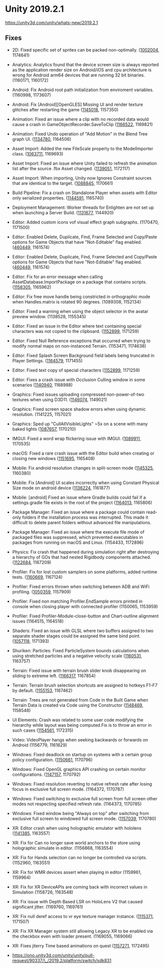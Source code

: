 # Unity 2019.2.1

https://unity3d.com/unity/whats-new/2019.2.1

## Fixes



*   2D: Fixed specific set of sprites can be packed non-optimally. ([1002004](https://issuetracker.unity3d.com/issues/sprite-packer-specific-set-of-sprites-are-packed-non-optimaly), 1174641)
    
*   Analytics: Analytics found that the device screen size is always reported as the application render size on Android/iOS and cpu architecture is wrong for Android arm64 devices that are running 32 bit binaries. (1160171, 1160172)
    
*   Android: Fix Android root path initialization from enviroment variables. (1160998, 1173607)
    
*   Android: Fix \[Android\]\[OpenGLES\] Missing UI and render texture glitches after restarting the game ([1145018](https://issuetracker.unity3d.com/issues/android-opengles-missing-ui-and-render-texture-glitches-after-restarting-the-game), 1157350)
    
*   Animation: Fixed an issue where a clip with no recorded data would cause a crash in GameObjectRecorder.SaveToClip ([1166522](https://issuetracker.unity3d.com/issues/unity-runs-out-of-ram-after-calling-gameobjectrecorder-dot-savetoclip-clip), 1169821)
    
*   Animation: Fixed Undo operation of "Add Motion" in the Blend Tree graph UI. ([1134780](https://issuetracker.unity3d.com/issues/undo-removes-wrong-motion-from-blend-tree-when-add-motion-was-done-from-blend-tree-nodes-right-click-context-menu), 1164506)
    
*   Asset Import: Added the new FileScale property to the ModelImporter class. ([1063711](https://issuetracker.unity3d.com/issues/modelimporter-dot-filescale-no-longer-exists), 1169693)
    
*   Asset Import: Fixed an issue where Unity failed to refresh the animation list after the source .fbx Asset changed. ([1139051](https://issuetracker.unity3d.com/issues/new-animations-does-not-show-up-when-reinporting-fbx-file), 1172117)
    
*   Asset Import: When importing, Unity now Ignores Constraint sources that are identical to the target. ([1088845](https://issuetracker.unity3d.com/issues/maya-lt-models-and-animations-get-deformed-when-imported-to-unity), 1170661)
    
*   Build Pipeline: Fix a crash on Standalone Player when assets with Editor only serialized properties. ([1144591](https://issuetracker.unity3d.com/issues/number-if-unity-editor-serialized-properties-crash-standalone-player-when-architecture-is-x86-64), 1165740)
    
*   Deployment Management: Worker threads for Enlighten are not set up when launching a Server Build. ([1131677](https://issuetracker.unity3d.com/issues/worker-threads-for-enlighten-are-set-up-when-launching-a-server-build), 1144920)
    
*   Editor: Added custom icons vof visual effect graph subgraphs. (1170470, 1171500)
    
*   Editor: Enabled Delete, Duplicate, Find, Frame Selected and Copy/Paste options for Game Objects that have "Not-Editable" flag enabled. ([460449](https://issuetracker.unity3d.com/issues/delete-duplicate-find-frame-selected-and-copy-slash-paste-are-not-working-on-gameobjects-which-have-noteditable-flag-enabled), 1161574)
    
*   Editor: Enabled Delete, Duplicate, Find, Frame Selected and Copy/Paste options for Game Objects that have "Not-Editable" flag enabled. ([460449](https://issuetracker.unity3d.com/issues/delete-duplicate-find-frame-selected-and-copy-slash-paste-are-not-working-on-gameobjects-which-have-noteditable-flag-enabled), 1161574)
    
*   Editor: Fix for an error message when calling AssetDatabase.ImportPackage on a package that contains scripts. ([1158305](https://issuetracker.unity3d.com/issues/assetdatabase-dot-importpackage-throws-an-error-when-importing-a-unity-package-with-a-script-inside-of-it), 1165962)
    
*   Editor: Fix free move handle being constricted in orthographic mode when Handles.matrix is rotated 90 degrees. (1089308, 1152134)
    
*   Editor: Fixed a warning when using the object selector in the avatar preview window. (1138528, 1155345)
    
*   Editor: Fixed an issue in the Editor where text containing special characters was not copied to the clipboard. ([1152899](https://issuetracker.unity3d.com/issues/text-is-not-added-to-clipboard-when-copying-text-with-special-characters-within-textmeshpro-ugui), 1171259)
    
*   Editor: Fixed Null Reference exceptions that occurred when trying to modify normal maps on non-instanced Terrain. (1153471, 1174638)
    
*   Editor: Fixed Splash Screen Background field labels being truncated in Player Settings. ([1164579](https://issuetracker.unity3d.com/issues/editor-texts-are-getting-clipped-when-logo-added-to-the-list-in-splash-image), 1171455)
    
*   Editor: Fixed text copy of special characters ([1152899](https://issuetracker.unity3d.com/issues/text-is-not-added-to-clipboard-when-copying-text-with-special-characters-within-textmeshpro-ugui), 1171259)
    
*   Editor: Fixes a crash issue with Occlusion Culling window in some scenarios ([1140940](https://issuetracker.unity3d.com/issues/editor-crashes-while-opening-the-occlusion-culling-window-if-there-is-no-camera-tagged-as-main-camera), 1168988)
    
*   Graphics: Fixed issues uploading compressed non-power-of-two textures when using D3D11. ([1146074](https://issuetracker.unity3d.com/issues/direct3d11-texture-has-yellow-tint-when-loading-it-with-loadrawtexturedata), 1149021)
    
*   Graphics: Fixed screen space shadow errors when using dynamic resolution. (1141225, 1157021)
    
*   Graphics: Sped up "CullAllVisibleLights" ~5x on a scene with many baked lights ([1087657](https://issuetracker.unity3d.com/issues/android-cullallvisiblelights-consume-too-much-cpu-when-only-baked-lights-are-used-in-the-scene), 1170210)
    
*   IMGUI: Fixed a word wrap flickering issue with IMGUI. ([1089911](https://issuetracker.unity3d.com/issues/bolt-gui-text-width-is-not-calculated-correctly-when-moving-from-one-resolution-to-another-and-guistyle-uses-word-wrap), 1170535)
    
*   macOS: Fixed a rare crash issue with the Editor build when creating or closing new windows ([1151695](https://issuetracker.unity3d.com/issues/mac-os-crash-on-rendereventscontext-removecommandbuffers-when-closing-a-window), 1165408)
    
*   Mobile: Fix android resolution changes in split-screen mode ([1145325](https://issuetracker.unity3d.com/issues/android-ui-elements-get-stretched-after-changing-the-orientation-of-android-device-in-split-screen-mode), 1160380)
    
*   Mobile: Fix \[Android\] UI scales incorrectly when using Constant Physical Size mode on android device ([1136224](https://issuetracker.unity3d.com/issues/android-ui-scales-incorrectly-when-using-constant-physical-size-mode-on-android-device), 1161877)
    
*   Mobile: \[android\] Fixed an issue where Gradle builds could fail if a settings.gradle file exists in the root of the project ([1164013](https://issuetracker.unity3d.com/issues/android-gradle-build-fails-when-theres-a-settings-dot-gradle-file-in-the-project-folder), 1165806)
    
*   Package Manager: Fixed an issue where a package could contain read-only folders if the installation process was interrupted. This made it difficult to delete parent folders without advanced file manipulations.
    
*   Package Manager: Fixed an issue where the execute file mode of packaged files was suppressed, which prevented executables in packages from running on macOS and Linux. (1154433, 1172896)
    
*   Physics: Fix crash that happened during simulation right after destroying a hierarchy of GOs that had nested Rigidbody components attached. ([1122684](https://issuetracker.unity3d.com/issues/crash-in-physics-physicsmanager-simulate), 1167209)
    
*   Profiler: Fix for lost custom samplers on some platforms, added runtime tests. ([1160669](https://issuetracker.unity3d.com/issues/customsampler-dot-beginwithobject-fails-in-2019-dot-1-on-ps4-and-xboxone), 1167124)
    
*   Profiler: Fixed errors thrown when switching between ADB and WiFi profiling. ([1050359](https://issuetracker.unity3d.com/issues/profiler-errors-are-thrown-when-switching-to-adb-profiling-from-wifi-profiling), 1157909)
    
*   Profiler: Fixed non matching Profiler.EndSample errors printed in console when closing player with connected profiler (1150065, 1153959)
    
*   Profiler: Fixed Profiler-Module-close-button and Chart-outline alignment issues (1164515, 1164518)
    
*   Shaders: Fixed an issue with GLSL where two buffers assigned to two separate shader stages could be assigned the same bind point. ([1057118](https://issuetracker.unity3d.com/issues/shaders-opengl-structuredbuffer-position-buffer-binding-points-are-reset-for-each-pipeline-stage), 1171393)
    
*   Shuriken: Particles: Fixed ParticleSystem bounds calculations when using stretched particles and a negative velocity scale ([1160531](https://issuetracker.unity3d.com/issues/cone-shaped-particle-systems-bounds-are-smaller-when-renderer-mode-stretched-billboard-speed-scale-has-negative-value), 1163757)
    
*   Terrain: Fixed issue with terrain brush slider knob disappearing on sliding to extreme left. ([1166317](https://issuetracker.unity3d.com/issues/terrain-brush-size-slider-indicator-disappears-when-moving-it-to-the-left-side), 1167854)
    
*   Terrain: Terrain brush selection shortcuts are assigned to hotkeys F1-F7 by default. ([1155153](https://issuetracker.unity3d.com/issues/terrain-f1-f2-f3-f4-shortcuts-are-not-set), 1167462)
    
*   Terrain: Trees are not generated from Code in the Built Game when Terrain Data is created via Code using the Constructor ([1148469](https://issuetracker.unity3d.com/issues/trees-are-not-generated-from-code-in-the-built-game-when-terrain-data-is-created-via-code-using-the-constructor), 1158548)
    
*   UI Elements: Crash was related to some user code modifying the hierarchy while layout was being computed.Fix is to throw an error in such cases ([1154561](https://issuetracker.unity3d.com/issues/crash-on-ygnodelayoutimpl-after-calling-assetdatabase-dot-saveassets), 1172315)
    
*   Video: VideoPlayer hangs when seeking backwards or forwards on Android (1156779, 1161629)
    
*   Windows: Fixed deadlock on startup on systems with a certain group policy configuration. ([1150661](https://issuetracker.unity3d.com/issues/built-projects-do-not-launch-on-some-windows-7-systems), 1170796)
    
*   Windows: Fixed OpenGL graphics API crashing on certain monitor configurations. ([1147157](https://issuetracker.unity3d.com/issues/built-projects-crash-when-using-opengl-with-refresh-rate-over-60hz-and-resolution-over-1080p), 1170792)
    
*   Windows: Fixed resolution reverting to native refresh rate after losing focus in exclusive full screen mode. (1164372, 1170787)
    
*   Windows: Fixed switching to exclusive full screen from full screen other modes not respecting specified refresh rate. (1164373, 1170785)
    
*   Windows: Fixed window being "Always on top" after switching from exclusive full screen to windowed full screen mode. ([1157039](https://issuetracker.unity3d.com/issues/alt-tab-does-not-minimize-built-unity-application-after-switching-from-exclusivefullscreen-to-fullscreenwindow), 1170780)
    
*   XR: Editor crash when using holographic emulator with hololens ([1141385](https://issuetracker.unity3d.com/issues/editor-crash-when-using-holographic-emulator-with-hololens), 1163557)
    
*   XR: Fix for Can no longer save world anchors to the store using holographic simulate in editor. (1156868, 1163554)
    
*   XR: Fix for Hands selection can no longer be controlled via scripts. (1152960, 1163551)
    
*   XR: Fix for WMR devices assert when playing in editor (1159961, 1159964)
    
*   XR: Fix for XR DeviceAPIs are coming back with incorrect values in Simulation (1158726, 1163548)
    
*   XR: Fix issue with Depth Based LSR on HoloLens V2 that caused significant jitter. (1169760, 1169761)
    
*   XR: Fix null deref access to vr eye texture manager instance. ([1115371](https://issuetracker.unity3d.com/issues/xr-windowsmr-project-crashes-when-enabling-xrsettings-for-a-second-time), 1171507)
    
*   XR: Fix XR Manager system still allowing Legacy XR to be enabled via the checkbox even with loader present. (1169055, 1169066)
    
*   XR: Fixes jiterry Time based animations on quest ([1157271](https://issuetracker.unity3d.com/issues/oculus-go-oculus-quest-object-is-jittering-when-position-is-being-affected-by-time-dot-deltatime), 1172495)
    
*   https://ono.unity3d.com/unity/unity/pull-request/90337/\_/2019.2/platform/switch/sdk831